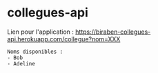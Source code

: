 # collegues-api

Lien pour l'application : https://biraben-collegues-api.herokuapp.com/collegue?nom=XXX

```
Noms disponibles :
- Bob
- Adeline
```
    
